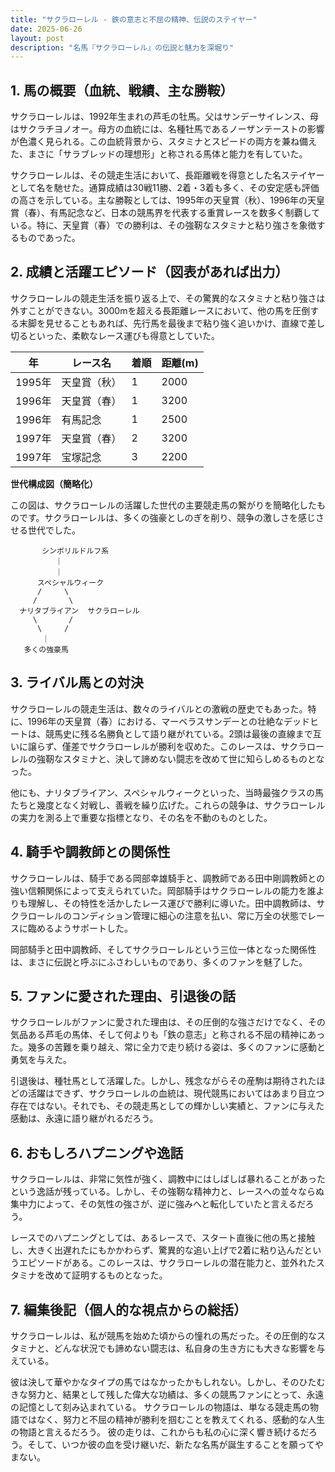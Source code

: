 ```yaml
---
title: "サクラローレル - 鉄の意志と不屈の精神、伝説のステイヤー"
date: 2025-06-26
layout: post
description: "名馬『サクラローレル』の伝説と魅力を深堀り"
---
```


## 1. 馬の概要（血統、戦績、主な勝鞍）

サクラローレルは、1992年生まれの芦毛の牡馬。父はサンデーサイレンス、母はサクラチヨノオー。母方の血統には、名種牡馬であるノーザンテーストの影響が色濃く見られる。この血統背景から、スタミナとスピードの両方を兼ね備えた、まさに「サラブレッドの理想形」と称される馬体と能力を有していた。

サクラローレルは、その競走生活において、長距離戦を得意とした名ステイヤーとして名を馳せた。通算成績は30戦11勝、2着・3着も多く、その安定感も評価の高さを示している。主な勝鞍としては、1995年の天皇賞（秋）、1996年の天皇賞（春）、有馬記念など、日本の競馬界を代表する重賞レースを数多く制覇している。特に、天皇賞（春）での勝利は、その強靭なスタミナと粘り強さを象徴するものであった。


## 2. 成績と活躍エピソード（図表があれば出力）

サクラローレルの競走生活を振り返る上で、その驚異的なスタミナと粘り強さは外すことができない。3000mを超える長距離レースにおいて、他の馬を圧倒する末脚を見せることもあれば、先行馬を最後まで粘り強く追いかけ、直線で差し切るといった、柔軟なレース運びも得意としていた。


| 年     | レース名             | 着順 | 距離(m) |
| ------- | -------------------- | ---- | -------- |
| 1995年 | 天皇賞（秋）         | 1   | 2000     |
| 1996年 | 天皇賞（春）         | 1   | 3200     |
| 1996年 | 有馬記念             | 1   | 2500     |
| 1997年 | 天皇賞（春）         | 2   | 3200     |
| 1997年 | 宝塚記念             | 3   | 2200     |


**世代構成図（簡略化）**

この図は、サクラローレルの活躍した世代の主要競走馬の繋がりを簡略化したものです。サクラローレルは、多くの強豪としのぎを削り、競争の激しさを感じさせる世代でした。


```
       シンボリルドルフ系
          ｜
          ｜
      スペシャルウィーク
      /     \
     /       \
  ナリタブライアン  サクラローレル  
     \       /
      \     /
       ｜
   多くの強豪馬
```


## 3. ライバル馬との対決

サクラローレルの競走生活は、数々のライバルとの激戦の歴史でもあった。特に、1996年の天皇賞（春）における、マーベラスサンデーとの壮絶なデッドヒートは、競馬史に残る名勝負として語り継がれている。2頭は最後の直線まで互いに譲らず、僅差でサクラローレルが勝利を収めた。このレースは、サクラローレルの強靭なスタミナと、決して諦めない闘志を改めて世に知らしめるものとなった。


他にも、ナリタブライアン、スペシャルウィークといった、当時最強クラスの馬たちと幾度となく対戦し、善戦を繰り広げた。これらの競争は、サクラローレルの実力を測る上で重要な指標となり、その名を不動のものとした。


## 4. 騎手や調教師との関係性

サクラローレルは、騎手である岡部幸雄騎手と、調教師である田中剛調教師との強い信頼関係によって支えられていた。岡部騎手はサクラローレルの能力を誰よりも理解し、その特性を活かしたレース運びで勝利に導いた。田中調教師は、サクラローレルのコンディション管理に細心の注意を払い、常に万全の状態でレースに臨めるようサポートした。


岡部騎手と田中調教師、そしてサクラローレルという三位一体となった関係性は、まさに伝説と呼ぶにふさわしいものであり、多くのファンを魅了した。


## 5. ファンに愛された理由、引退後の話

サクラローレルがファンに愛された理由は、その圧倒的な強さだけでなく、その気品ある芦毛の馬体、そして何よりも「鉄の意志」と称される不屈の精神にあった。幾多の苦難を乗り越え、常に全力で走り続ける姿は、多くのファンに感動と勇気を与えた。


引退後は、種牡馬として活躍した。しかし、残念ながらその産駒は期待されたほどの活躍はできず、サクラローレルの血統は、現代競馬においてはあまり目立つ存在ではない。それでも、その競走馬としての輝かしい実績と、ファンに与えた感動は、永遠に語り継がれるだろう。


## 6. おもしろハプニングや逸話

サクラローレルは、非常に気性が強く、調教中にはしばしば暴れることがあったという逸話が残っている。しかし、その強靭な精神力と、レースへの並々ならぬ集中力によって、その気性の強さが、逆に強みへと転化していたと言えるだろう。


レースでのハプニングとしては、あるレースで、スタート直後に他の馬と接触し、大きく出遅れたにもかかわらず、驚異的な追い上げで2着に粘り込んだというエピソードがある。このレースは、サクラローレルの潜在能力と、並外れたスタミナを改めて証明するものとなった。


## 7. 編集後記（個人的な視点からの総括）

サクラローレルは、私が競馬を始めた頃からの憧れの馬だった。その圧倒的なスタミナと、どんな状況でも諦めない闘志は、私自身の生き方にも大きな影響を与えている。


彼は決して華やかなタイプの馬ではなかったかもしれない。しかし、そのひたむきな努力と、結果として残した偉大な功績は、多くの競馬ファンにとって、永遠の記憶として刻み込まれている。  サクラローレルの物語は、単なる競走馬の物語ではなく、努力と不屈の精神が勝利を掴むことを教えてくれる、感動的な人生の物語と言えるだろう。  彼の走りは、これからも私の心に深く響き続けるだろう。そして、いつか彼の血を受け継いだ、新たな名馬が誕生することを願ってやまない。
